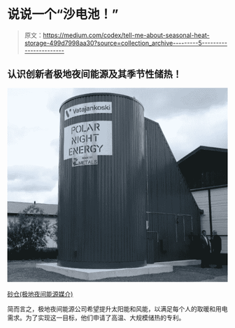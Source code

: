# 说说一个“沙电池！”

> 原文：<https://medium.com/codex/tell-me-about-seasonal-heat-storage-499d7998aa30?source=collection_archive---------5----------------------->

## 认识创新者极地夜间能源及其季节性储热！

![](img/69f254a39afd6ca1a6dd3ee77b90f9de.png)

[砂仓(极地夜间能源媒介)](https://images.squarespace-cdn.com/content/v1/5c46f3f95b409bd645a27646/9f547053-74b0-414d-b803-2b0499d6416d/Sand_battery.jpg?format=1500w)

简而言之，极地夜间能源公司希望提升太阳能和风能，以满足每个人的取暖和用电需求。为了实现这一目标，他们申请了高温、大规模储热的专利。